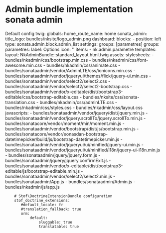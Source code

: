 Admin bundle implementation sonata admin
========================

Default config
    twig:
        globals:
            home_route_name: home
    sonata_admin:
        title_logo: bundles/nksite/logo_admin.png
            dashboard:
                blocks:
                    -
                        position: left
                        type: sonata.admin.block.admin_list
                        settings:
                            groups: [parametres]
                groups:
                    parametres:
                        label: Options
                        icon: '<i class="fa fa-cog"></i>'
                        items:
                            - nk.admin.parametre
            templates:
                layout: NkAdminBundle::standard_layout.html.twig
            assets:
                 stylesheets:
                    - bundles/nkadmin/css/bootstrap.min.css
                    - bundles/nkadmin/css/font-awesome.min.css
                    - bundles/nkadmin/css/animate.css
                    - bundles/sonataadmin/vendor/AdminLTE/css/ionicons.min.css
                    - bundles/sonataadmin/vendor/jqueryui/themes/flick/jquery-ui.min.css
                    - bundles/sonataadmin/vendor/select2/select2.css
                    - bundles/sonataadmin/vendor/select2/select2-bootstrap.css
                    - bundles/sonataadmin/vendor/x-editable/dist/bootstrap3-editable/css/bootstrap-editable.css
                    - bundles/nksite/css/sonata-translation.css
                    - bundles/nkadmin/css/adminLTE.css
                    - bundles/nkadmin/css/styles.css
                    - bundles/nkadmin/css/layout.css
                 javascripts:
                    - bundles/sonataadmin/vendor/jquery/dist/jquery.min.js
                    - bundles/sonataadmin/vendor/jquery.scrollTo/jquery.scrollTo.min.js
                    - bundles/sonatacore/vendor/moment/min/moment.min.js
                    - bundles/sonataadmin/vendor/bootstrap/dist/js/bootstrap.min.js
                    - bundles/sonatacore/vendor/eonasdan-bootstrap-datetimepicker/build/js/bootstrap-datetimepicker.min.js
                    - bundles/sonataadmin/vendor/jqueryui/ui/minified/jquery-ui.min.js
                    - bundles/sonataadmin/vendor/jqueryui/ui/minified/i18n/jquery-ui-i18n.min.js
                    - bundles/sonataadmin/jquery/jquery.form.js
                    - bundles/sonataadmin/jquery/jquery.confirmExit.js
                    - bundles/sonataadmin/vendor/x-editable/dist/bootstrap3-editable/js/bootstrap-editable.min.js
                    - bundles/sonataadmin/vendor/select2/select2.min.js
                    - bundles/sonataadmin/App.js
                    - bundles/sonataadmin/Admin.js
                    - bundles/nkadmin/js/app.js
        
        # Stof\DoctrineExtensionBundle configuration
        stof_doctrine_extensions:
           #default_locale: fr
           #translation_fallback: true
           orm:
               default:
                   sluggable: true
                   translatable: true
